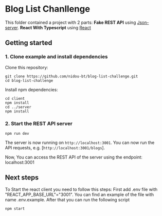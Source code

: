 # Blog List Chanllenge

This folder contained a project with 2 parts:
**Fake REST API** using [Json-server](https://github.com/typicode/json-server). 
**React With Typescript** using [React](https://reactjs.org/)

## Getting started

### 1. Clone example and install dependencies

Clone this repository:

```
git clone https://github.com/nidou-bt/blog-list-challenge.git
cd blog-list-challenge
```

Install npm dependencies:

```
cd client
npm install
cd ../server
npm install
```

### 2. Start the REST API server

```
npm run dev
```

The server is now running on `http://localhost:3001`. You can now run the API requests, e.g. [`http://localhost:3001/blogs`].

Now, You can access the REST API of the server using the endpoint: localhost:3001

## Next steps
To Start the react client you need to follow this steps:
First add .env file with "REACT_APP_BASE_URL"="3001". You can find an example of the file with name .env.example.
After that you can run the following script
```
npm start
```
